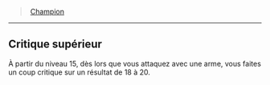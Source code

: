 ﻿---
!GenericItem
Name: Critique supérieur
Id: fighter_champion_hd.md#critique-supérieur
ParentLink: fighter_champion_hd.md#champion
ParentName: Champion
NameLevel: 2
Attributes: {}
AttributesDictionary: >+
  {}

---
> [Champion](hd_fighter_champion.md)

---

## Critique supérieur

À partir du niveau 15, dès lors que vous attaquez avec une arme, vous faites un coup critique sur un résultat de 18 à 20.

